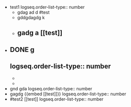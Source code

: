 - test1
  logseq.order-list-type:: number
	- gdag ad d #test
	- gddgdagdg k
	- gadg a [[test]]
		-
- ## DONE g
  logseq.order-list-type:: number
	-
	-
	-
- gnd gda
  logseq.order-list-type:: number
- gagdg {{embed [[test]]}}
  logseq.order-list-type:: number
- #test2 [[test]]
  logseq.order-list-type:: number